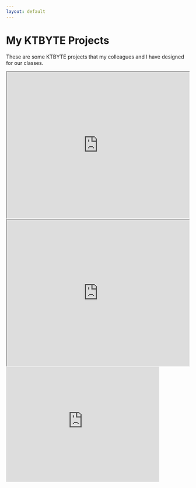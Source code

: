 ```yaml
---
layout: default
---
```

# My KTBYTE Projects

These are some KTBYTE projects that my colleagues and I have designed for our classes.

<iframe width='500px' height='400px' src='https://nest.ktbyte.com/nest#473521' allowfullscreen></iframe>
<iframe width='500px' height='400px' src='https://nest.ktbyte.com/nest#353091' allowfullscreen></iframe>
<iframe width="420" height="315" src="https://www.youtube.com/embed/dQw4w9WgXcQ" frameborder="0" allowfullscreen></iframe>
